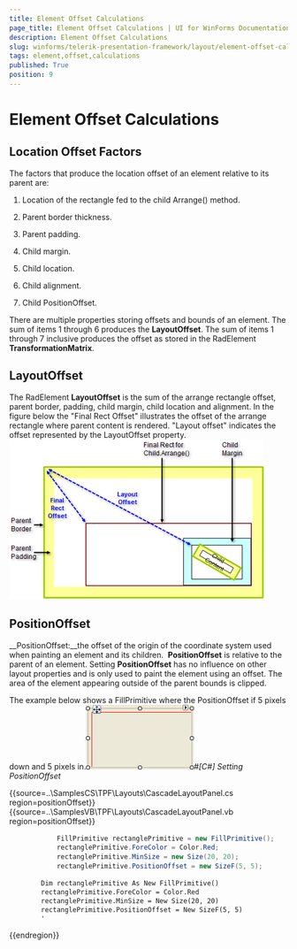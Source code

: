 ```yaml
---
title: Element Offset Calculations
page_title: Element Offset Calculations | UI for WinForms Documentation
description: Element Offset Calculations
slug: winforms/telerik-presentation-framework/layout/element-offset-calculations
tags: element,offset,calculations
published: True
position: 9
---
```


# Element Offset Calculations



## Location Offset Factors

The factors that produce the location offset of an element relative to its parent are:

1. Location of the rectangle fed to the child Arrange() method. 

1. Parent border thickness.

1. Parent padding.

1. Child margin.

1. Child location.

1. Child alignment.

1. Child PositionOffset.

There are multiple properties storing offsets and bounds of an element. The sum of items 1 through 6 produces the __LayoutOffset__.
          The sum of items 1 through 7 inclusive produces the offset as stored in the RadElement __TransformationMatrix__.
        

## LayoutOffset

The RadElement __LayoutOffset__ is the sum of the arrange rectangle offset, parent border, padding, child margin, child location
          and alignment. In the figure below the "Final Rect Offset" illustrates the offset of the arrange rectangle where parent content is rendered. "Layout offset"
          indicates the offset represented by the LayoutOffset property.
        ![tpf-layout-element-offset-calculations 001](images/tpf-layout-element-offset-calculations001.png)



## PositionOffset

__PositionOffset:__the offset of the origin of the coordinate system used when painting an element and its children. 
          __PositionOffset__ is relative to the parent of an element. Setting __PositionOffset__ has no influence on
          other layout properties and is only used to paint the element using an offset. The area of the element appearing outside of the parent bounds is clipped.
        

The example below shows a FillPrimitive where the PositionOffset if 5 pixels down and 5 pixels in.![tpf-layout-element-offset-calculations 002](images/tpf-layout-element-offset-calculations002.png)#_[C#] Setting PositionOffset_

	



{{source=..\SamplesCS\TPF\Layouts\CascadeLayoutPanel.cs region=positionOffset}} 
{{source=..\SamplesVB\TPF\Layouts\CascadeLayoutPanel.vb region=positionOffset}} 

````C#
            FillPrimitive rectanglePrimitive = new FillPrimitive();
            rectanglePrimitive.ForeColor = Color.Red;
            rectanglePrimitive.MinSize = new Size(20, 20);
            rectanglePrimitive.PositionOffset = new SizeF(5, 5);
````
````VB.NET
        Dim rectanglePrimitive As New FillPrimitive()
        rectanglePrimitive.ForeColor = Color.Red
        rectanglePrimitive.MinSize = New Size(20, 20)
        rectanglePrimitive.PositionOffset = New SizeF(5, 5)
        '
````

{{endregion}} 



